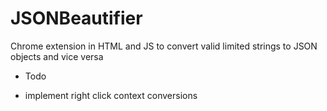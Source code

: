 # JSONBeautifier
Chrome extension in HTML and JS to convert valid limited strings to JSON objects and vice versa 


* Todo 
- implement right click context conversions 
